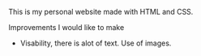 This is my personal website made with HTML and CSS.

Improvements I would like to make
- Visability, there is alot of text. Use of images.
